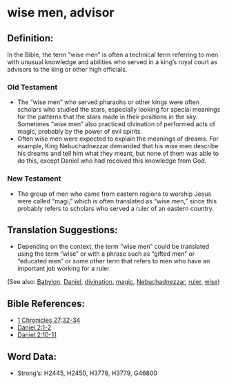 # wise men, advisor

## Definition:

In the Bible, the term “wise men” is often a technical term referring to men with unusual knowledge and abilities who served in a king’s royal court as advisors to the king or other high officials.

### Old Testament

* The “wise men” who served pharaohs or other kings were often scholars who studied the stars, especially looking for special meanings for the patterns that the stars made in their positions in the sky. Sometimes “wise men” also practiced divination of performed acts of magic, probably by the power of evil spirits.
* Often wise men were expected to explain the meanings of dreams. For example, King Nebuchadnezzar demanded that his wise men describe his dreams and tell him what they meant, but none of them was able to do this, except Daniel who had received this knowledge from God.

### New Testament

* The group of men who came from eastern regions to worship Jesus were called “magi,” which is often translated as “wise men,” since this probably refers to scholars who served a ruler of an eastern country.

## Translation Suggestions:

* Depending on the context, the term “wise men” could be translated using the term “wise” or with a phrase such as “gifted men” or “educated men” or some other term that refers to men who have an important job working for a ruler.

(See also: [Babylon](../names/babylon.md), [Daniel](../names/daniel.md), [divination](../other/divination.md), [magic](../other/magic.md), [Nebuchadnezzar](../names/nebuchadnezzar.md), [ruler](../other/ruler.md), [wise](../kt/wise.md))

## Bible References:

* [1 Chronicles 27:32-34](rc://en/tn/help/1ch/27/32)
* [Daniel 2:1-2](rc://en/tn/help/dan/02/01)
* [Daniel 2:10-11](rc://en/tn/help/dan/02/10)

## Word Data:

* Strong’s: H2445, H2450, H3778, H3779, G46800

